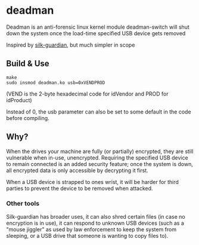 # deadman
Deadman is an anti-forensic linux kernel module deadman-switch will shut down
the system once the load-time specified USB device gets removed

Inspired by [silk-guardian](), but much simpler in scope

## Build & Use

```shell
make
sudo insmod deadman.ko usb=0xVENDPROD
```
(VEND is the 2-byte hexadecimal code for idVendor and PROD for idProduct)

Instead of 0, the usb parameter can also be set to some default in the code
before compiling.

## Why?

When the drives your machine are fully (or partially) encrypted, they are still
vulnerable when in-use, unencrypted. Requiring the specified USB device to
remain connected is an added security feature; once the system is down,
all encrypted data is only accessible by decrypting it first.

When a USB device is strapped to ones wrist, it will be harder for third
parties to prevent the device to be removed when attacked.

### Other tools

Silk-guardian has broader uses, it can also shred certain files (in case
no encryption is in use), it can respond to unknown USB devices (such as a
"mouse jiggler" as used by law enforcement to keep the system from sleeping, or
a USB drive that someone is wanting to copy files to).

